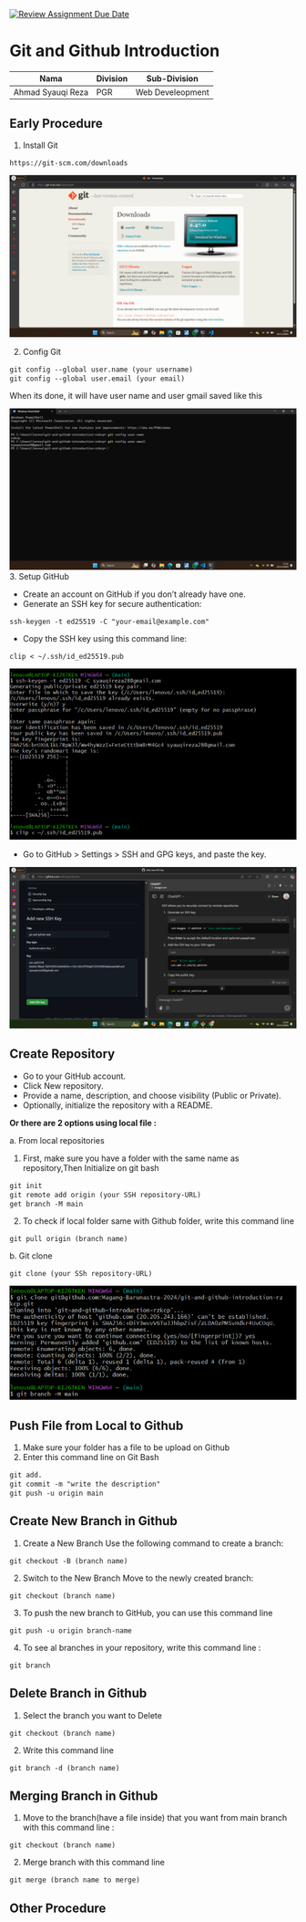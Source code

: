 [![Review Assignment Due Date](https://classroom.github.com/assets/deadline-readme-button-22041afd0340ce965d47ae6ef1cefeee28c7c493a6346c4f15d667ab976d596c.svg)](https://classroom.github.com/a/tbEHDGEc)

# Git and Github Introduction

| Nama              | Division | Sub-Division     |
| ----------------- | -------- | ---------------- |
| Ahmad Syauqi Reza | PGR      | Web Develeopment |

## Early Procedure

1. Install Git

```
https://git-scm.com/downloads
```

![My Image](image/install.png)

2. Config Git

```
git config --global user.name (your username)
git config --global user.email (your email)
```

When its done, it will have user name and user gmail saved like this

![My Image](image/config.png) 3. Setup GitHub

- Create an account on GitHub if you don’t already have one.
- Generate an SSH key for secure authentication:

```
ssh-keygen -t ed25519 -C "your-email@example.com"
```

- Copy the SSH key using this command line:

```
clip < ~/.ssh/id_ed25519.pub
```

![My Image](image/ssh.png)

- Go to GitHub > Settings > SSH and GPG keys, and paste the key.

![My Image](image/addssh.png)

## Create Repository

- Go to your GitHub account.
- Click New repository.
- Provide a name, description, and choose visibility (Public or Private).
- Optionally, initialize the repository with a README.

**Or there are 2 options using local file :**

a. From local repositories

1.  First, make sure you have a folder with the same name as repository,Then Initialize on git bash

```
git init
git remote add origin (your SSH repository-URL)
get branch -M main
```

2. To check if local folder same with Github folder, write this command line

```
git pull origin (branch name)
```

b. Git clone

```
git clone (your SSh repository-URL)
```

![My Image](image/clone.png)

## Push File from Local to Github

1. Make sure your folder has a file to be upload on Github
2. Enter this command line on Git Bash

```
git add.
git commit -m "write the description"
git push -u origin main
```

## Create New Branch in Github

1. Create a New Branch
   Use the following command to create a branch:

```
git checkout -B (branch name)
```

2. Switch to the New Branch
   Move to the newly created branch:

```
git checkout (branch name)
```

3. To push the new branch to GitHub, you can use this command line

```
git push -u origin branch-name
```

4. To see al branches in your repository, write this command line :

```
git branch
```

## Delete Branch in Github

1. Select the branch you want to Delete

```
git checkout (branch name)
```

2. Write this command line

```
git branch -d (branch name)
```

## Merging Branch in Github

1. Move to the branch(have a file inside) that you want from main branch with this command line :

```
git checkout (branch name)
```

2. Merge branch with this command line

```
git merge (branch name to merge)
```

## Other Procedure
